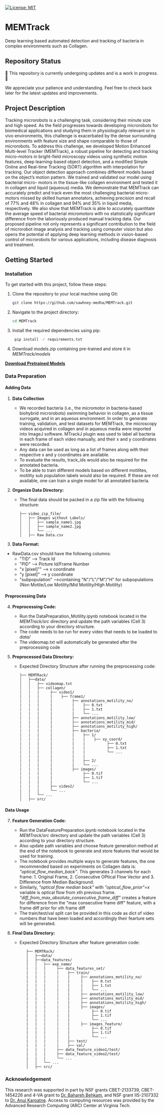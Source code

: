 [![License: MIT](https://img.shields.io/badge/License-MIT-yellow.svg)](https://opensource.org/licenses/MIT)
# MEMTrack
Deep learning based automated detection and tracking of bacteria in complex environments such as Collagen.

## Repository Status
🚧 This repository is currently undergoing updates and is a work in progress. 🚧

We appreciate your patience and understanding. Feel free to check back later for the latest updates and improvements.

## Project Description
Tracking microrobots is a challenging task, considering their minute size and high speed. As the field progresses towards developing microrobots for biomedical applications and studying them in physiologically relevant or in vivo environments, this challenge is exacerbated by the dense surrounding environments with feature size and shape comparable to those of microrobots. To address this challenge, we developed Motion Enhanced Multi-level Tracker (MEMTrack), a robust pipeline for detecting and tracking micro-motors in bright-field microscopy videos using synthetic motion features, deep learning-based object detection, and a modified Simple Online and Real-time Tracking (SORT) algorithm with interpolation for tracking. Our object detection approach combines different models based on the object’s motion pattern. We trained and validated our model using bacterial micro- motors in the tissue-like collagen environment and tested it in collagen and liquid (aqueous) media. We demonstrate that MEMTrack can accurately predict and track even the most challenging bacterial micro-motors missed by skilled human annotators, achieving precision and recall of 77% and 48% in collagen and 94% and 35% in liquid media, respectively. We also show that MEMTrack is able to accurately quantitate the average speed of bacterial micromotors with no statistically significant difference from the laboriously produced manual tracking data. Our proposed pipeline not only represents a significant contribution to the field of microrobot image analysis and tracking using computer vision but also opens the potential of applying deep learning methods in vision-based control of microrobots for various applications, including disease diagnosis and treatment.

## Getting Started
### Installation
To get started with this project, follow these steps:

1. Clone the repository to your local machine using Git:

   ```bash
   git clone https://github.com/sawhney-medha/MEMTrack.git
   
2. Navigate to the project directory:

   ```bash
   cd MEMTrack

3. Install the required dependencies using pip:

   ```bash
    pip install -r requirements.txt
4. Download models.zip containing pre-trained and store it in *MEMTrack/models*

**[Download Pretrained Models](https://drive.google.com/file/d/1agsLD5HV_VmDNpDhjHXTCAVmGUm2IQ6p/view?usp=sharing)**

### Data Preparation
#### Adding Data

1. **Data Collection**
   -  We recorded bacteria (i.e., the micromotor in bacteria-based biohybrid microrobots) swimming behavior in collagen, as a tissue surrogate, and in an aqueous environment. In order to generate training, validation, and test datasets for MEMTrack, the microscopy videos acquired in collagen and in aqueous media were imported into ImageJ software. MTrackJ plugin was used to label all bacteria in each frame of each video manually, and their x and y coordinates were recorded.
   -  Any data can be used as long as a list of frames along with their respective x and y coordinates are available.
   -  To evaluate the results, track_ids would also be required for the annotated bacteria.
   -  To be able to train different models based on different motilites, motility sub population labels would also be required. If these are not available, one can train a single model for all annotated bacteria.
     
2. **Organize Data Directory:**
   - The final data should be packed in a zip file with the following structure: 
     ```
     ├── video_zip_file/
     │   ├── Images without Labels/
     │   │   ├── sample_name1.jpg
     │   │   ├── sample_name2.jpg
     │   │   └── ...
     │   ├── Raw Data.csv
     ```

3. **Data Format:**
  - RawData.csv should have the following columns:
      - "TID" --> Track Id
      - "PID" --> Picture Id/Frame Number
      - "x [pixel]"" -->  x coordinate
      - "y [pixel]"  --> y coordinate
      - "subpopulation" -->containing "N"/"L"/"M"/"H" for subpopulations (Non Motile/Low Motility/Mid Motility/HIgh Motility)

#### Preprocessing Data


4. **Preprocessing Code:**
   - Run the DataPreparation_Motility.ipynb notebook located in the *MEMTrack/src* directory and update the path variables (Cell 3) according to your directory structure.
   - The code needs to be run for every video that needs to be loaded to *data/*
   - The videomap.txt will automatically be generated after the preprocessing code

6. **Preprocessed Data Directory:**
   - Expected Directory Structure after running the preprocessing code:
   
     ```
     ├── MEMTRack/
     │   ├──data/
     │   │   ├── videomap.txt
     │   │   ├── collagen/
     |   |   |     ├── video1/
     |   |   |     |    ├── frame1/
     |   |   |     |         ├── annotations_motility_no/
     |   |   |     |         |    ├── 0.txt
     |   |   |     |         |    ├── 1.txt
     |   |   |     |         |    └── ...
     |   |   |     |         ├── annotations_motility_low/
     |   |   |     |         ├── annotations_motility_mid/
     |   |   |     |         ├── annotations_motility_high/
     |   |   |     |         ├── bacteria/
     |   |   |     |         |    ├── 1/
     |   |   |     |         |    |    ├── xy_coord/
     |   |   |     |         |    |          ├── 0.txt
     |   |   |     |         |    |          ├── 1.txt
     |   |   |     |         |    |          └── ...
     |   |   |     |         |    |
     |   |   |     |         |    ├── 2/
     |   |   |     |         |    └── ...
     |   |   |     |         ├── images/
     |   |   |     |              ├── 0.tif
     |   |   |     |              ├── 1.tif
     |   |   |     |              └── ...
     |   |   |     ├── video2/
     |   |   |     └── ...
     │   │   └── ...
     │   ├── src/
     ```
  

#### Data Usage

7. **Feature Generation Code:**
   - Run the DataFeaturePreparation.ipynb notebook located in the *MEMTrack/src* directory and update the path variables (Cell 3) according to your directory structure.
   - Also update path variables and choose feature generation method at the end of the notebook to generate and store features that would be used for training.
   - The notebook provides multiple ways to generate features, the one recommended based on experiments on Collagen data is: *"optical_flow_median_back"*. This generates 3 channels for each frame: 1. Original Frame, 2. Consecutive OPtical Flow Vector and 3. Difference from Median Background.
   - Similarly, *"optical flow median back"* with *"optical_flow_prior"=x* variable is optical flow from xth previous frame. *"diff_from_max_absolute_consecutive_frame_diff"* creates a feature for difference from the "max consecutive frame diff" feature, with a frame diff prior for xth frame diff
   - The train/test/val split can be provided in this code as dict of video numbers that have been loaded and accordingly their fearture sets will be generated.


6. **Final Data Directory:**
   - Expected Directory Structure after feature generation code:
  
     ```
        ├── MEMTRack/
        │   ├──data/
        │   ├──data_features/
        │   │   ├── exp_name/
        |   |   |     ├── data_features_set/
        |   |   |     |    ├── train/
        |   |   |     |    |     ├── annotations_motility_no/
        |   |   |     |    |     |    ├── 0.txt
        |   |   |     |    |     |    ├── 1.txt
        |   |   |     |    |     |    └── ...
        |   |   |     |    |     ├── annotations_motility_low/
        |   |   |     |    |     ├── annotations_motility_mid/
        |   |   |     |    |     ├── annotations_motility_high/
        |   |   |     |    |     ├── images/
        |   |   |     |    |          ├── 0.tif
        |   |   |     |    |          ├── 1.tif
        |   |   |     |    |          └── ...
        |   |   |     |    |     ├── images_feature/
        |   |   |     |    |          ├── 0.tif
        |   |   |     |    |          ├── 1.tif
        |   |   |     |    |          └── ...
        |   |   |     |    ├── test/
        |   |   |     |    ├── val/
        |   |   |     ├── data_feature_video1/test/
        |   |   |     ├── data_feature_video2/test/
        |   |   |     └── ...
        │   │   └── ...
        │   ├── src/
   
### Acknowledgement
This research was supported in part by NSF grants CBET-2133739, CBET-1454226 and 4-VA grant to [Dr. Bahareh Behkam](https://me.vt.edu/people/faculty/behkam-bahareh.html), and NSF grant IIS-2107332 to [Dr. Anuj Karpatne](https://people.cs.vt.edu/karpatne/). Access to computing resources was provided by the Advanced Research Computing (ARC) Center at Virginia Tech.
